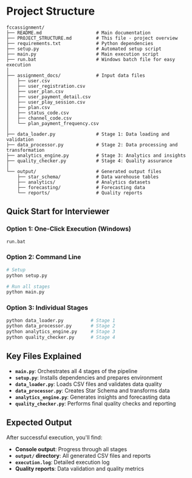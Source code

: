 # Project Structure

```
fccassignment/
├── README.md                    # Main documentation
├── PROJECT_STRUCTURE.md         # This file - project overview
├── requirements.txt             # Python dependencies
├── setup.py                     # Automated setup script
├── main.py                      # Main execution script
├── run.bat                      # Windows batch file for easy execution
│
├── assignment_docs/             # Input data files
│   ├── user.csv
│   ├── user_registration.csv
│   ├── user_plan.csv
│   ├── user_payment_detail.csv
│   ├── user_play_session.csv
│   ├── plan.csv
│   ├── status_code.csv
│   ├── channel_code.csv
│   └── plan_payment_frequency.csv
│
├── data_loader.py               # Stage 1: Data loading and validation
├── data_processor.py            # Stage 2: Data processing and transformation
├── analytics_engine.py          # Stage 3: Analytics and insights
├── quality_checker.py           # Stage 4: Quality assurance
│
└── output/                      # Generated output files
    ├── star_schema/             # Data warehouse tables
    ├── analytics/               # Analytics datasets
    ├── forecasting/             # Forecasting data
    └── reports/                 # Quality reports
```

## Quick Start for Interviewer

### Option 1: One-Click Execution (Windows)
```bash
run.bat
```

### Option 2: Command Line
```bash
# Setup
python setup.py

# Run all stages
python main.py
```

### Option 3: Individual Stages
```bash
python data_loader.py          # Stage 1
python data_processor.py       # Stage 2
python analytics_engine.py     # Stage 3
python quality_checker.py      # Stage 4
```

## Key Files Explained

- **`main.py`**: Orchestrates all 4 stages of the pipeline
- **`setup.py`**: Installs dependencies and prepares environment
- **`data_loader.py`**: Loads CSV files and validates data quality
- **`data_processor.py`**: Creates Star Schema and transforms data
- **`analytics_engine.py`**: Generates insights and forecasting data
- **`quality_checker.py`**: Performs final quality checks and reporting

## Expected Output

After successful execution, you'll find:
- **Console output**: Progress through all stages
- **`output/` directory**: All generated CSV files and reports
- **`execution.log`**: Detailed execution log
- **Quality reports**: Data validation and quality metrics 